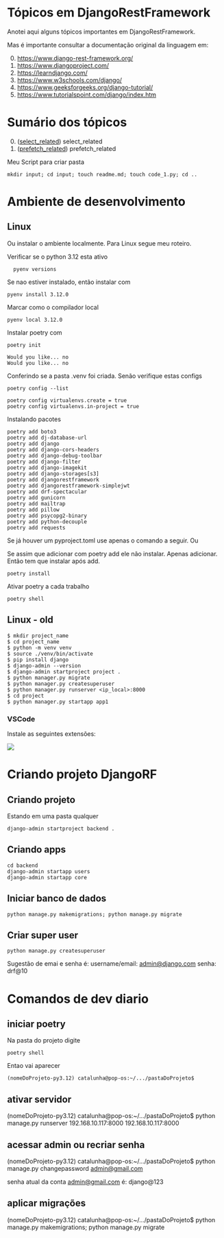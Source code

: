# Tópicos em DjangoRestFramework

Anotei aqui alguns tópicos importantes em DjangoRestFramework.

Mas é importante consultar a documentação original da linguagem em:

0. https://www.django-rest-framework.org/
0. https://www.djangoproject.com/
0. https://learndjango.com/
0. https://www.w3schools.com/django/
0. https://www.geeksforgeeks.org/django-tutorial/
0. https://www.tutorialspoint.com/django/index.htm

# Sumário dos tópicos

0. ([select_related](select_related/readme.md)) select_related
0. ([prefetch_related](prefetch_related/readme.md)) prefetch_related

Meu Script para criar pasta
```
mkdir input; cd input; touch readme.md; touch code_1.py; cd ..
```

# Ambiente de desenvolvimento


## Linux
Ou instalar o ambiente localmente. Para Linux segue meu roteiro.

Verificar se o python 3.12 esta ativo
```
  pyenv versions
```

Se nao estiver instalado, então instalar com 

```
pyenv install 3.12.0
```

Marcar como o compilador local
```
pyenv local 3.12.0
```
Instalar poetry com 
```
poetry init

Would you like... no
Would you like... no
```
Conferindo se a pasta .venv foi criada. Senão verifique estas configs
```
poetry config --list

poetry config virtualenvs.create = true
poetry config virtualenvs.in-project = true
```

Instalando pacotes
```
poetry add boto3
poetry add dj-database-url
poetry add django
poetry add django-cors-headers
poetry add django-debug-toolbar
poetry add django-filter
poetry add django-imagekit
poetry add django-storages[s3]
poetry add djangorestframework
poetry add djangorestframework-simplejwt
poetry add drf-spectacular
poetry add gunicorn
poetry add mailtrap
poetry add pillow
poetry add psycopg2-binary
poetry add python-decouple
poetry add requests
```
Se já houver um pyproject.toml use apenas o comando a seguir. Ou

Se assim que adicionar com poetry add ele não instalar. Apenas adicionar. Então tem que instalar após add.
```
poetry install
```

Ativar poetry a cada trabalho
```
poetry shell
```

## Linux - old
```
$ mkdir project_name
$ cd project_name
$ python -m venv venv
$ source ./venv/bin/activate
$ pip install django
$ django-admin --version
$ django-admin startproject project .
$ python manager.py migrate
$ python manager.py createsuperuser
$ python manager.py runserver <ip_local>:8000
$ cd project
$ python manager.py startapp app1
```

### VSCode
Instale as seguintes extensões:

![](images/extensions.png)


# Criando projeto DjangoRF

## Criando projeto

Estando em uma pasta qualquer
```
django-admin startproject backend .
```
## Criando apps
```
cd backend
django-admin startapp users
django-admin startapp core
```

## Iniciar banco de dados

```
python manage.py makemigrations; python manage.py migrate
```

## Criar super user
```
python manage.py createsuperuser
```
Sugestão de emai e senha é:
username/email: admin@django.com
senha: drf@10

# Comandos de dev diario

## iniciar poetry
Na pasta do projeto digite
```
poetry shell
```
Entao vai aparecer
```
(nomeDoProjeto-py3.12) catalunha@pop-os:~/.../pastaDoProjeto$
```

## ativar servidor
(nomeDoProjeto-py3.12) catalunha@pop-os:~/.../pastaDoProjeto$
python manage.py runserver 192.168.10.117:8000
192.168.10.117:8000

## acessar admin ou recriar senha
(nomeDoProjeto-py3.12) catalunha@pop-os:~/.../pastaDoProjeto$
python manage.py changepassword admin@gmail.com

senha atual da conta admin@gmail.com é: django@123

## aplicar migrações
(nomeDoProjeto-py3.12) catalunha@pop-os:~/.../pastaDoProjeto$
python manage.py makemigrations; python manage.py migrate
